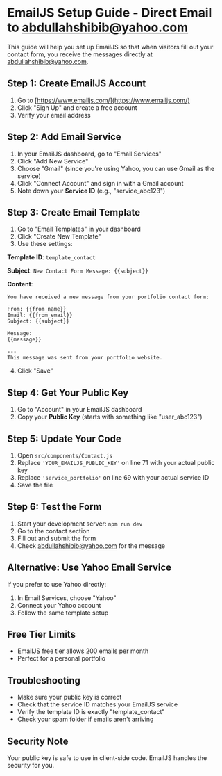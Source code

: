 # EmailJS Setup Guide - Direct Email to abdullahshibib@yahoo.com

This guide will help you set up EmailJS so that when visitors fill out your contact form, you receive the messages directly at abdullahshibib@yahoo.com.

## Step 1: Create EmailJS Account
1. Go to [https://www.emailjs.com/](https://www.emailjs.com/)
2. Click "Sign Up" and create a free account
3. Verify your email address

## Step 2: Add Email Service
1. In your EmailJS dashboard, go to "Email Services"
2. Click "Add New Service"
3. Choose "Gmail" (since you're using Yahoo, you can use Gmail as the service)
4. Click "Connect Account" and sign in with a Gmail account
5. Note down your **Service ID** (e.g., "service_abc123")

## Step 3: Create Email Template
1. Go to "Email Templates" in your dashboard
2. Click "Create New Template"
3. Use these settings:

**Template ID**: `template_contact`

**Subject**: `New Contact Form Message: {{subject}}`

**Content**:
```
You have received a new message from your portfolio contact form:

From: {{from_name}}
Email: {{from_email}}
Subject: {{subject}}

Message:
{{message}}

---
This message was sent from your portfolio website.
```

4. Click "Save"

## Step 4: Get Your Public Key
1. Go to "Account" in your EmailJS dashboard
2. Copy your **Public Key** (starts with something like "user_abc123")

## Step 5: Update Your Code
1. Open `src/components/Contact.js`
2. Replace `'YOUR_EMAILJS_PUBLIC_KEY'` on line 71 with your actual public key
3. Replace `'service_portfolio'` on line 69 with your actual service ID
4. Save the file

## Step 6: Test the Form
1. Start your development server: `npm run dev`
2. Go to the contact section
3. Fill out and submit the form
4. Check abdullahshibib@yahoo.com for the message

## Alternative: Use Yahoo Email Service
If you prefer to use Yahoo directly:
1. In Email Services, choose "Yahoo"
2. Connect your Yahoo account
3. Follow the same template setup

## Free Tier Limits
- EmailJS free tier allows 200 emails per month
- Perfect for a personal portfolio

## Troubleshooting
- Make sure your public key is correct
- Check that the service ID matches your EmailJS service
- Verify the template ID is exactly "template_contact"
- Check your spam folder if emails aren't arriving

## Security Note
Your public key is safe to use in client-side code. EmailJS handles the security for you.
